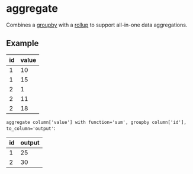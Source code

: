 # aggregate

Combines a [groupby](./groupby.md) with a [rollup](./rollup.md) to support all-in-one data aggregations.

## Example

| id  | value |
| --- | ----- |
| 1   | 10    |
| 1   | 15    |
| 2   | 1     |
| 2   | 11    |
| 2   | 18    |

`aggregate column['value'] with function='sum', groupby column['id'], to_column='output'`:

| id  | output |
| --- | ------ |
| 1   | 25     |
| 2   | 30     |

